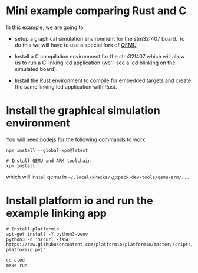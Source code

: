 # Mini example comparing Rust and C

In this example, we are going to

- setup a graphical simulation environment for the stm32f407 board. To do this
  we will have to use a special fork of
  [QEMU](https://xpack.github.io/qemu-arm/).

- Install a C compilation environment for the stm32f407 which will allow us to
  run a C linking led application (we'll see a led blinking on the simulated
  board).

- Install the Rust environment to compile for embedded targets and create the
  same linking led application with Rust.

# Install the graphical simulation environment

You will need nodejs for the following commands to work

```shell
npm install --global xpm@latest

# Install QEMU and ARM toolchain
xpm install
```

which will install qemu in `~/.local/xPacks/\@xpack-dev-tools/qemu-arm/...`

# Install platform io and run the example linking app

```
# Install platformio
apt-get install -Y python3-venv
python3 -c "$(curl -fsSL https://raw.githubusercontent.com/platformio/platformio/master/scripts/get-platformio.py)"

cd cled
make run
```
